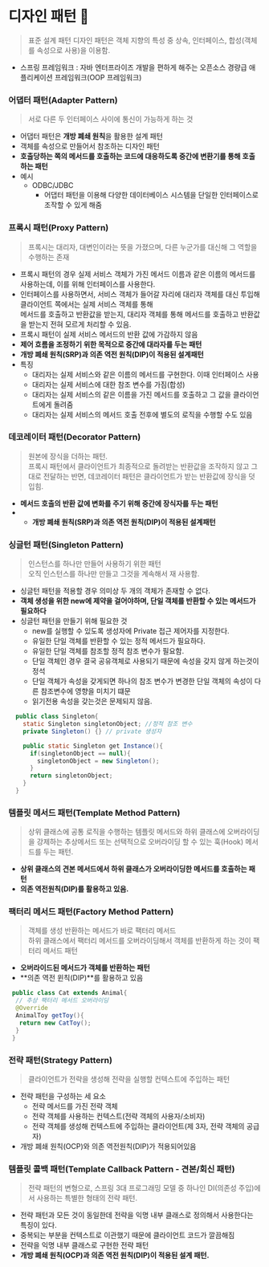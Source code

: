 # 디자인 패턴 📌
> 표준 설계 패턴
> 디자인 패턴은 객체 지향의 특성 중 상속, 인터페이스, 합성(객체를 속성으로 사용)을 이용함.
* 스프링 프레임워크 : 자바 엔터프라이즈 개발을 편하게 해주는 오픈소스 경량급 애플리케이션 프레임워크(OOP 프레임워크)

### 어댑터 패턴(Adapter Pattern)
> 서로 다른 두 인터페이스 사이에 통신이 가능하게 하는 것
* 어댑터 패턴은 **개방 폐쇄 원칙**을 활용한 설계 패턴
* 객체를 속성으로 만들어서 참조하는 디자인 패턴
* **호출당하는 쪽의 메서드를 호출하는 코드에 대응하도록 중간에 변환기를 통해 호출하는 패턴**
* 예시
  * ODBC/JDBC
    * 어댑터 패턴을 이용해 다양한 데이터베이스 시스템을 단일한 인터페이스로 조작할 수 있게 해줌

### 프록시 패턴(Proxy Pattern)
> 프록시는 대리자, 대변인이라는 뜻을 가졌으며, 다른 누군가를 대신해 그 역할을 수행하는 존재
* 프록시 패턴의 경우 실제 서비스 객체가 가진 메서드 이름과 같은 이름의 메서드를 사용하는데, 이를 위해 인터페이스를 사용한다.
* 인터페이스를 사용하면서, 서비스 객체가 들어갈 자리에 대리자 객체를 대신 투입해 클라이언트 쪽에서는 실제 서비스 객체를 통해      
  메서드를 호출하고 반환값을 받는지, 대리자 객체를 통해 메서드를 호출하고 반환값을 받는지 전혀 모르게 처리할 수 있음.
* 프록시 패턴이 실제 서비스 메서드의 반환 값에 가감하지 않음
* **제어 흐름을 조정하기 위한 목적으로 중간에 대라자를 두는 패턴**
* **개방 폐쇄 원칙(SRP)과 의존 역전 원칙(DIP)이 적용된 설계패턴**
* 특징
  * 대리자는 실제 서비스와 같은 이름의 메서드를 구현한다. 이때 인터페이스 사용
  * 대리자는 실제 서비스에 대한 참조 변수를 가짐(합성)
  * 대리자는 실제 서비스의 같은 이름을 가진 메서드를 호출하고 그 값을 클라이언트에게 돌려줌
  * 대리자는 실제 서비스의 메서드 호출 전후에 별도의 로직을 수행할 수도 있음

### 데코레이터 패턴(Decorator Pattern)
> 원본에 장식을 더하는 패턴.     
> 프록시 패턴에서 클라이언트가 최종적으로 돌려받는 반환값을 조작하지 않고 그대로 전달하는 반면, 데코레이터 패턴은 클라이언트가 받는 반환값에 장식을 덧입힘.
* **메서드 호출의 반환 값에 변화를 주기 위해 중간에 장식자를 두는 패턴**
* * **개방 폐쇄 원칙(SRP)과 의존 역전 원칙(DIP)이 적용된 설계패턴**

### 싱글턴 패턴(Singleton Pattern)
> 인스턴스를 하나만 만들어 사용하기 위한 패턴      
> 오직 인스턴스를 하나만 만들고 그것을 계속해서 재 사용함.
* 싱글턴 패턴을 적용할 경우 의미상 두 개의 객체가 존재할 수 없다.
* **객체 생성을 위한 new에 제약을 걸어야하며, 단일 객체를 반환할 수 있는 메서드가 필요하다**
* 싱글턴 패턴을 만들기 위해 필요한 것
  * new를 실행할 수 있도록 생성자에 Private 접근 제어자를 지정한다.
  * 유일한 단일 객체를 반환할 수 있는 정적 메서드가 필요하다.
  * 유일한 단일 객체를 참조할 정적 참조 변수가 필요함.
  * 단일 객체인 경우 결국 공유객체로 사용되기 때문에 속성을 갖지 않게 하는것이 정석
  * 단일 객체가 속성을 갖게되면 하나의 참조 변수가 변경한 단일 객체의 속성이 다른 참조변수에 영향을 미치기 떄문
  * 읽기전용 속성을 갖는것은 문제되지 않음.
```java
  public class Singleton{
    static Singleton singletonObject; //정적 참조 변수
    private Singleton() {} // private 생성자

    public static Singleton get Instance(){
      if(singletonObject == null){
        singletonObject = new Singleton();
      }
      return singletonObject;
    }
  }
```

### 템플릿 메서드 패턴(Template Method Pattern)
> 상위 클래스에 공통 로직을 수행하는 템플릿 메서드와 하위 클래스에 오버라이딩을 강제하는 추상메서드 또는 선택적으로 오버라이딩 할 수 있는 훅(Hook) 메서드를 두는 패턴.
* **상위 클래스의 견본 메서드에서 하위 클래스가 오버라이딩한 메서드를 호출하는 패턴**
* **의존 역전원칙(DIP)를 활용하고 있음.**

### 팩터리 메서드 패턴(Factory Method Pattern)
> 객체를 생성 반환하는 메서드가 바로 팩터리 메서드     
> 하위 클래스에서 팩터리 메서드를 오버라이딩해서 객체를 반환하게 하는 것이 팩터리 메서드 패턴
* **오버라이드된 메서드가 객체를 반환하는 패턴**
* **의존 역전 윈칙(DIP)**를 활용하고 있음
```java
 public class Cat extends Animal{
  // 추상 팩터리 메서드 오버라이딩
  @Override
  AnimalToy getToy(){
   return new CatToy();
  }
 }
```

### 전략 패턴(Strategy Pattern)
> 클라이언트가 전략을 생성해 전략을 실행할 컨텍스트에 주입하는 패턴
* 전략 패턴을 구성하는 세 요소
  * 전략 메서드를 가진 전략 객체
  * 전략 객체를 사용하는 컨텍스트(전략 객체의 사용자/소비자)
  * 전략 객체를 생성해 컨텍스트에 주입하는 클라이언트(제 3자, 전략 객체의 공급자)
* 개방 폐쇄 원칙(OCP)와 의존 역전원칙(DIP)가 적용되어있음

### 템플릿 콜백 패턴(Template Callback Pattern - 견본/회신 패턴)
> 전략 패턴의 변형으로, 스프링 3대 프로그래밍 모델 중 하나인 DI(의존성 주입)에서 사용하는 특별한 형태의 전략 패턴.
* 전략 패턴과 모든 것이 동일한데 전략을 익명 내부 클래스로 정의해서 사용한다는 특징이 있다.
* 중복되는 부분을 컨텍스트로 이관했기 때문에 클라이언트 코드가 깔끔해짐
* 전략을 익명 내부 클래스로 구현한 전략 패턴
* **개방 폐쇄 원칙(OCP)과 의존 역전 원칙(DIP)이 적용된 설계 패턴.**



